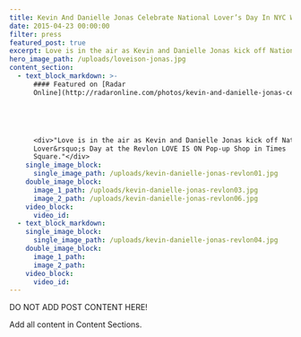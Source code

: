 ```yaml
---
title: Kevin And Danielle Jonas Celebrate National Lover’s Day In NYC With Revlon
date: 2015-04-23 00:00:00
filter: press
featured_post: true
excerpt: Love is in the air as Kevin and Danielle Jonas kick off National Lover’s Day at the Revlon LOVE IS ON Pop-up Shop in Times Square.
hero_image_path: /uploads/loveison-jonas.jpg
content_section:
  - text_block_markdown: >-
      #### Featured on [Radar
      Online](http://radaronline.com/photos/kevin-and-danielle-jonas-celebrate-national-lovers-day-in-nyc-with-revlon/)





      <div>"Love is in the air as Kevin and Danielle Jonas kick off National
      Lover&rsquo;s Day at the Revlon LOVE IS ON Pop-up Shop in Times
      Square."</div>
    single_image_block:
      single_image_path: /uploads/kevin-danielle-jonas-revlon01.jpg
    double_image_block:
      image_1_path: /uploads/kevin-danielle-jonas-revlon03.jpg
      image_2_path: /uploads/kevin-danielle-jonas-revlon06.jpg
    video_block:
      video_id:
  - text_block_markdown:
    single_image_block:
      single_image_path: /uploads/kevin-danielle-jonas-revlon04.jpg
    double_image_block:
      image_1_path:
      image_2_path:
    video_block:
      video_id:
---
```



DO NOT ADD POST CONTENT HERE!

Add all content in Content Sections.